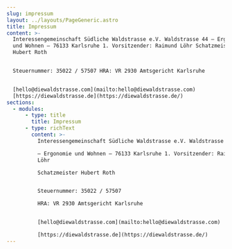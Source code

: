 ```yaml
---
slug: impressum
layout: ../layouts/PageGeneric.astro
title: Impressum
content: >-
  Interessengemeinschaft Südliche Waldstrasse e.V. Waldstrasse 44 – Ergonomie
  und Wohnen – 76133 Karlsruhe 1. Vorsitzender: Raimund Löhr Schatzmeister
  Hubert Roth


  Steuernummer: 35022 / 57507 HRA: VR 2930 Amtsgericht Karlsruhe


  [hello@diewaldstrasse.com](mailto:hello@diewaldstrasse.com)
  [https://diewaldstrasse.de](https://diewaldstrasse.de/)
sections:
  - modules:
      - type: title
        title: Impressum
      - type: richText
        content: >-
          Interessengemeinschaft Südliche Waldstrasse e.V. Waldstrasse 44  

          – Ergonomie und Wohnen – 76133 Karlsruhe 1. Vorsitzender: Raimund
          Löhr  

          Schatzmeister Hubert Roth


          Steuernummer: 35022 / 57507  

          HRA: VR 2930 Amtsgericht Karlsruhe


          [hello@diewaldstrasse.com](mailto:hello@diewaldstrasse.com)  

          [https://diewaldstrasse.de](https://diewaldstrasse.de/)
---
```

